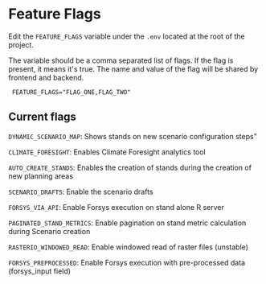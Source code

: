 # Feature Flags

Edit the `FEATURE_FLAGS` variable under the `.env` located at the root of the project.

The variable should be a comma separated list of flags. If the flag is present, it means it's true.
The name and value of the flag will be shared by frontend and backend.

```shell
 FEATURE_FLAGS="FLAG_ONE,FLAG_TWO"
```

## Current flags

`DYNAMIC_SCENARIO_MAP`: Shows stands on new scenario configuration steps"

`CLIMATE_FORESIGHT`: Enables Climate Foresight analytics tool

`AUTO_CREATE_STANDS`: Enables the creation of stands during the creation of new planning areas

`SCENARIO_DRAFTS`: Enable the scenario drafts

`FORSYS_VIA_API`: Enable Forsys execution on stand alone R server

`PAGINATED_STAND_METRICS`: Enable pagination on stand metric calculation during Scenario creation

`RASTERIO_WINDOWED_READ`: Enable windowed read of raster files (unstable)

`FORSYS_PREPROCESSED`: Enable Forsys execution with pre-processed data (forsys_input field)

